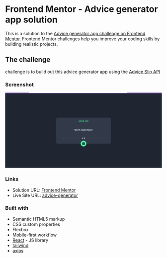 # Frontend Mentor - Advice generator app solution

This is a solution to the [Advice generator app challenge on Frontend Mentor](https://www.frontendmentor.io/challenges/advice-generator-app-QdUG-13db). Frontend Mentor challenges help you improve your coding skills by building realistic projects.

## The challenge

challenge is to build out this advice generator app using the [Advice Slip API](https://api.adviceslip.com)

### Screenshot

![](src/assets/Screenshot%202024-12-27%20234557.png)

### Links

- Solution URL: [Frontend Mentor](https://www.frontendmentor.io/solutions/advice-generator-app-S4MXhr8SYd)
- Live Site URL: [advice-generator](https://advice-generator-app-subhashree-sethis-projects.vercel.app/)

### Built with

- Semantic HTML5 markup
- CSS custom properties
- Flexbox
- Mobile-first workflow
- [React](https://reactjs.org/) - JS library
- [tailwind](https://tailwindcss.com/)
- [axios](https://axios-http.com/docs/intro)
